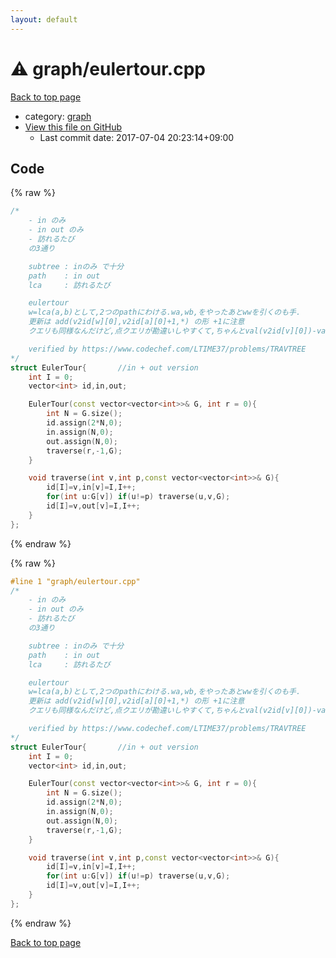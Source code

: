 ```yaml
---
layout: default
---
```


<!-- mathjax config similar to math.stackexchange -->
<script type="text/javascript" async
  src="https://cdnjs.cloudflare.com/ajax/libs/mathjax/2.7.5/MathJax.js?config=TeX-MML-AM_CHTML">
</script>
<script type="text/x-mathjax-config">
  MathJax.Hub.Config({
    TeX: { equationNumbers: { autoNumber: "AMS" }},
    tex2jax: {
      inlineMath: [ ['$','$'] ],
      processEscapes: true
    },
    "HTML-CSS": { matchFontHeight: false },
    displayAlign: "left",
    displayIndent: "2em"
  });
</script>

<script type="text/javascript" src="https://cdnjs.cloudflare.com/ajax/libs/jquery/3.4.1/jquery.min.js"></script>
<script src="https://cdn.jsdelivr.net/npm/jquery-balloon-js@1.1.2/jquery.balloon.min.js" integrity="sha256-ZEYs9VrgAeNuPvs15E39OsyOJaIkXEEt10fzxJ20+2I=" crossorigin="anonymous"></script>
<script type="text/javascript" src="../../assets/js/copy-button.js"></script>
<link rel="stylesheet" href="../../assets/css/copy-button.css" />


# :warning: graph/eulertour.cpp

<a href="../../index.html">Back to top page</a>

* category: <a href="../../index.html#f8b0b924ebd7046dbfa85a856e4682c8">graph</a>
* <a href="{{ site.github.repository_url }}/blob/master/graph/eulertour.cpp">View this file on GitHub</a>
    - Last commit date: 2017-07-04 20:23:14+09:00




## Code

<a id="unbundled"></a>
{% raw %}
```cpp
/*
	- in のみ
	- in out のみ
	- 訪れるたび
	の3通り

	subtree	: inのみ で十分
	path	: in out
	lca		: 訪れるたび

	eulertour
	w=lca(a,b)として,2つのpathにわける.wa,wb,をやったあとwwを引くのも手.
	更新は add(v2id[w][0],v2id[a][0]+1,*) の形 +1に注意
	クエリも同様なんだけど,点クエリが勘違いしやすくて,ちゃんとval(v2id[v][0])-val(v2id[v][1]) と差分を取ること.

	verified by https://www.codechef.com/LTIME37/problems/TRAVTREE
*/
struct EulerTour{		//in + out version
	int I = 0;
	vector<int> id,in,out;

	EulerTour(const vector<vector<int>>& G, int r = 0){
		int N = G.size();
		id.assign(2*N,0);
		in.assign(N,0);
		out.assign(N,0);
		traverse(r,-1,G);
	}

	void traverse(int v,int p,const vector<vector<int>>& G){
		id[I]=v,in[v]=I,I++;
		for(int u:G[v]) if(u!=p) traverse(u,v,G);
		id[I]=v,out[v]=I,I++;
	}
};
```
{% endraw %}

<a id="bundled"></a>
{% raw %}
```cpp
#line 1 "graph/eulertour.cpp"
/*
	- in のみ
	- in out のみ
	- 訪れるたび
	の3通り

	subtree	: inのみ で十分
	path	: in out
	lca		: 訪れるたび

	eulertour
	w=lca(a,b)として,2つのpathにわける.wa,wb,をやったあとwwを引くのも手.
	更新は add(v2id[w][0],v2id[a][0]+1,*) の形 +1に注意
	クエリも同様なんだけど,点クエリが勘違いしやすくて,ちゃんとval(v2id[v][0])-val(v2id[v][1]) と差分を取ること.

	verified by https://www.codechef.com/LTIME37/problems/TRAVTREE
*/
struct EulerTour{		//in + out version
	int I = 0;
	vector<int> id,in,out;

	EulerTour(const vector<vector<int>>& G, int r = 0){
		int N = G.size();
		id.assign(2*N,0);
		in.assign(N,0);
		out.assign(N,0);
		traverse(r,-1,G);
	}

	void traverse(int v,int p,const vector<vector<int>>& G){
		id[I]=v,in[v]=I,I++;
		for(int u:G[v]) if(u!=p) traverse(u,v,G);
		id[I]=v,out[v]=I,I++;
	}
};

```
{% endraw %}

<a href="../../index.html">Back to top page</a>

